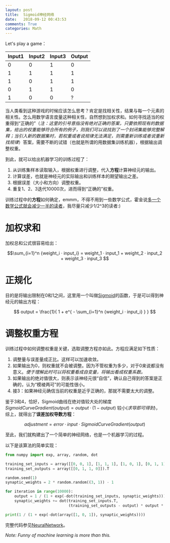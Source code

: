 ```yaml
---
layout: post
title:  Sigmoid神经网络
date:   2018-09-12 00:43:53
comments: True
categories: Math
---
```


Let's play a game：

| Input1 | Input2 | Input3 | Output |
| ------ | ------ | ------ | ------ |
|    0   |    0   |    1   |    0   |
|    1   |    1   |    1   |    1   |
|    1   |    0   |    1   |    1   |
|    0   |    1   |    1   |    0   |
|    1   |    0   |    0   |    ?   |

当人类看到这种游戏的时候应该怎么思考？肯定是找相关性，结果与每一个元素的相关性。怎么用数学语言度量这种相关性，自然想到加权求和。如何寻找适当的权重得到“正确的”（*注：这里的引号意指没有绝对正确的答案，只要依照现有的数据集，给出的权重能够符合所有的例子，则我们可以说找到了一个封闭集能够完整解释；当引入新的数据集时，若权重或者说规律无法满足，则需重新训练或者说重新找规律*）答案，需要不断的试错（也就是所谓的用数据集训练机器），根据输出调整权重。

到此，就可以给出机器学习的训练过程了：
1. 从训练集样本读取输入，根据权重进行调整，代入**方程**计算神经元的输出。
2. 计算误差，也就是神经元的实际输出和训练样本的期望输出之差。
3. 根据误差（大小和方向）调整权重。
4. 重复1、2、3迭代10000次，进而得到“正确的”权重。

训练过程中的**方程**如何确定，emmm，不得不用到一些数学公式，霍金说[多一个数学公式就会减少一半的读者](https://book.douban.com/subject/1257217/)，我尽量只减少1/2^3的读者:)

# 加权求和
加权总和公式很容易给出：

$$\sum_{i=1}^n {weight_i · input_i} = weight_1 · input_1 + weight_2 · input_2 + weight_3 · input_3 $$

# 正规化
目的是将输出限制在0和1之间，这里用一个叫做[Sigmoid](https://en.wikipedia.org/wiki/Sigmoid_function)的函数，于是可以得到神经元的输出方程：

$$ output = \frac{1}{ 1 + e^{ - \sum_{i=1}^n {weight_i · input_i} } } $$

# 调整权重方程
训练过程中如何调整权重是关键，选取调整方程亦如此。方程应满足如下性质：
1. 调整量与误差量成正比。这样可以加速收敛。
2. 如果输出为0，则权重就不会被调整。因为不管权重为多少，对于0来说都没有意义。*便于理解此时可以将权重看成自变量，将输出看成权重系数。*
3. 如果输出的绝对值很大，则表示该神经元很“自信”，确认自己得到的答案是正确的，认为“模棱两可”的可能性很小。
4. 接3：如果神经元确信当前的权重是近乎正确的，那就不需要太大的调整。

鉴于3和4，恰好，Sigmoid曲线在绝对值较大处的梯度 $SigmoidCurveGradient(output) = output · (1 - output)$ 较小(*求导即可得到*)，综上，就得出了**误差加权导数方程**：

$$ adjustment = error · input · SigmoidCurveGradient(output) $$

至此，我们就构建出了一个简单的神经网络，也是一个机器学习的过程。

以下是该算法的简单实现：

```python
from numpy import exp, array, random, dot

training_set_inputs = array([[0, 0, 1], [1, 1, 1], [1, 0, 1], [0, 1, 1]])
training_set_outputs = array([[0, 1, 1, 0]]).T

random.seed(1)
synaptic_weights = 2 * random.random((3, 1)) - 1

for iteration in range(10000):
    output = 1 / (1 + exp(-dot(training_set_inputs, synaptic_weights)))
    synaptic_weights += dot(training_set_inputs.T,
                            (training_set_outputs - output) * output * (1 - output))

print(1 / (1 + exp(-dot(array([1, 0, 1]), synaptic_weights))))

```

完整代码参见[NeuralNetwork](https://github.com/0lddriv3r/NeuralNetwork)。

*Note: Funny of machine learning is more than this.*